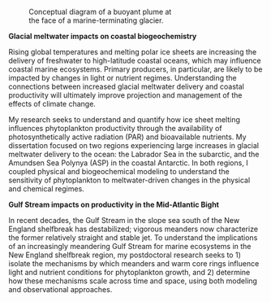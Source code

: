 <figure style="width: 300px" class="align-right">
  <img src="http://hildeoliver.github.io/assets/marine-terminating-glacier.png" alt="">
  <figcaption>Conceptual diagram of a buoyant plume at the face of a marine-terminating glacier. </figcaption>
</figure> 

**Glacial meltwater impacts on coastal biogeochemistry**

Rising global temperatures and melting polar ice sheets are increasing the delivery of freshwater to high-latitude coastal oceans, which may influence coastal marine ecosystems. Primary producers, in particular, are likely to be impacted by changes in light or nutrient regimes. Understanding the connections between increased glacial meltwater delivery and coastal productivity will ultimately improve projection and management of the effects of climate change.

My research seeks to understand and quantify how ice sheet melting influences phytoplankton productivity through the availability of photosynthetically active radiation (PAR) and bioavailable nutrients. My dissertation focused on two regions experiencing large increases in glacial meltwater delivery to the ocean: the Labrador Sea in the subarctic, and the Amundsen Sea Polynya (ASP) in the coastal Antarctic. In both regions, I coupled physical and biogeochemical modeling to understand the sensitivity of phytoplankton to meltwater-driven changes in the physical and chemical regimes. 


**Gulf Stream impacts on productivity in the Mid-Atlantic Bight**

In recent decades, the Gulf Stream in the slope sea south of the New England shelfbreak has destabilized; vigorous meanders now characterize the former relatively straight and stable jet. To understand the implications of an increasingly meandering Gulf Stream for marine ecosystems in the New England shelfbreak region, my postdoctoral research seeks to 1) isolate the mechanisms by which meanders and warm core rings influence light and nutrient conditions for phytoplankton growth, and 2) determine how these mechanisms scale across time and space, using both modeling and observational approaches.

